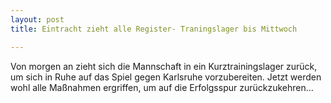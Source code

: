 ```yaml
---
layout: post
title: Eintracht zieht alle Register- Traningslager bis Mittwoch

---
```


Von morgen an zieht sich die Mannschaft in ein Kurztrainingslager zurück, um sich in Ruhe auf das Spiel gegen Karlsruhe vorzubereiten. Jetzt werden wohl alle Maßnahmen ergriffen, um auf die Erfolgsspur zurückzukehren...


